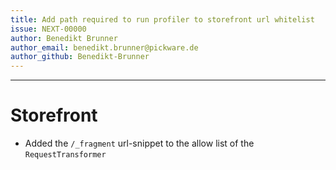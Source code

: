 ```yaml
---
title: Add path required to run profiler to storefront url whitelist
issue: NEXT-00000
author: Benedikt Brunner
author_email: benedikt.brunner@pickware.de
author_github: Benedikt-Brunner
---
```

___
# Storefront
*  Added the `/_fragment` url-snippet to the allow list of the `RequestTransformer`
